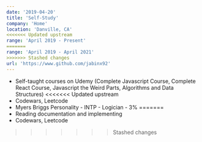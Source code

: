 ```yaml
---
date: '2019-04-20'
title: 'Self-Study'
company: 'Home'
location: 'Danville, CA'
<<<<<<< Updated upstream
range: 'April 2019 - Present'
=======
range: 'April 2019 - April 2021'
>>>>>>> Stashed changes
url: 'https://www.github.com/jabinx92'
---
```


- Self-taught courses on Udemy (Complete Javascript Course, Complete React Course, Javascript the Weird Parts, Algorithms and Data Structures)
<<<<<<< Updated upstream
- Codewars, Leetcode
- Myers Briggs Personality - INTP - Logician - 3%
=======
- Reading documentation and implementing
- Codewars, Leetcode

>>>>>>> Stashed changes
